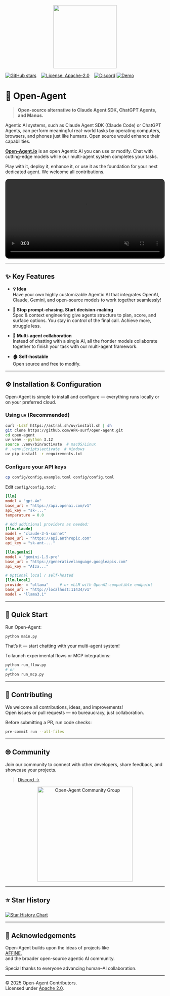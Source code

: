 <p align="center">
  <img src="assets/logo.jpg" width="200"/>
</p>

[![GitHub stars](https://img.shields.io/github/stars/AFK-surf/open-agent?style=social)](https://github.com/AFK-surf/open-agent/stargazers) &ensp;
[![License: Apache-2.0](https://img.shields.io/badge/License-Apache%202.0-blue.svg)](https://opensource.org/licenses/Apache-2.0) &ensp;
[![Discord](https://img.shields.io/badge/Discord-Join-blue)](https://discord.gg/your-discord-invite)
[![Demo](https://img.shields.io/badge/Demo-OpenAgent.io-yellow)](http://open-agent.io)

# 👋 Open-Agent

> **Open-source alternative to Claude Agent SDK, ChatGPT Agents, and Manus.**

Agentic AI systems, such as Claude Agent SDK (Claude Code) or ChatGPT Agents, can perform meaningful real-world tasks by operating computers, browsers, and phones just like humans. Open source would enhance their capabilities.

[**Open-Agent.io**](http://open-agent.io/) is an open Agentic AI you can use or modify. Chat with cutting-edge models while our multi-agent system completes your tasks.

Play with it, deploy it, enhance it, or use it as the foundation for your next dedicated agent. We welcome all contributions.


<div align="center">
  <video src="assets/demo.mp4" controls muted playsinline style="max-height:640px; min-height:200px; width:100%; border-radius:12px;">
    Your browser does not support the video tag. You can download the video <a href="assets/demo.mp4">here</a>.
  </video>
</div>


---

## ✨ Key Features

- **💡 Idea**  
  Have your own highly customizable Agentic AI that integrates OpenAI, Claude, Gemini, and open-source models to work together seamlessly!

- **💬 Stop prompt-chasing. Start decision-making**  
  Spec & context engineering give agents structure to plan, score, and surface options. You stay in control of the final call. Achieve more, struggle less.

- **🔔 Multi-agent collaboration**  
  Instead of chatting with a single AI, all the frontier models collaborate together to finish your task with our multi-agent framework.

- **🏠 Self-hostable**  
  Open source and free to modify.

---

## ⚙️ Installation & Configuration

Open-Agent is simple to install and configure — everything runs locally or on your preferred cloud.

### Using `uv` (Recommended)

```bash
curl -LsSf https://astral.sh/uv/install.sh | sh
git clone https://github.com/AFK-surf/open-agent.git
cd open-agent
uv venv --python 3.12
source .venv/bin/activate  # macOS/Linux
# .venv\Scripts\activate  # Windows
uv pip install -r requirements.txt
```

### Configure your API keys

```bash
cp config/config.example.toml config/config.toml
```

Edit `config/config.toml`:

```toml
[llm]
model = "gpt-4o"
base_url = "https://api.openai.com/v1"
api_key = "sk-..."
temperature = 0.0

# Add additional providers as needed:
[llm.claude]
model = "claude-3-5-sonnet"
base_url = "https://api.anthropic.com"
api_key = "sk-ant-..."

[llm.gemini]
model = "gemini-1.5-pro"
base_url = "https://generativelanguage.googleapis.com"
api_key = "AIza..."

# Optional local / self-hosted
[llm.local]
provider = "ollama"     # or vLLM with OpenAI-compatible endpoint
base_url = "http://localhost:11434/v1"
model = "llama3.1"
```

---

## 🚀 Quick Start

Run Open-Agent:

```bash
python main.py
```

That’s it — start chatting with your multi-agent system!

To launch experimental flows or MCP integrations:

```bash
python run_flow.py
# or
python run_mcp.py
```

---

## 🤝 Contributing

We welcome all contributions, ideas, and improvements!  
Open issues or pull requests — no bureaucracy, just collaboration.

Before submitting a PR, run code checks:

```bash
pre-commit run --all-files
```

---

## 🌐 Community

Join our community to connect with other developers, share feedback, and showcase your projects.  
> [Discord →](https://discord.gg/your-discord-invite)

<div align="center">
  <img src="assets/community_group.jpg" width="300" alt="Open-Agent Community Group"/>
</div>

---

## ⭐ Star History

[![Star History Chart](https://api.star-history.com/svg?repos=AFK-surf/open-agent&type=Date)](https://star-history.com/#AFK-surf/open-agent&Date)

---

## 💙 Acknowledgements

Open-Agent builds upon the ideas of projects like  
[AFFiNE]([https://github.com/browserbase/stagehand](https://github.com/toeverything/AFFiNE)),  
and the broader open-source agentic AI community.  

Special thanks to everyone advancing human–AI collaboration.

---

© 2025 Open-Agent Contributors.  
Licensed under [Apache 2.0](https://opensource.org/licenses/Apache-2.0).
